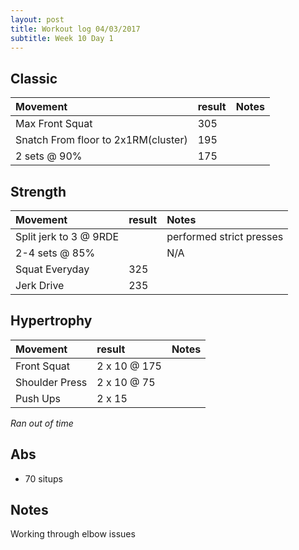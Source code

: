 ```yaml
---
layout: post
title: Workout log 04/03/2017 
subtitle: Week 10 Day 1
---
```


## Classic

| Movement | result | Notes |
| :------ | :--- | :--- |
| Max Front Squat |  305 | | 
| Snatch From floor to 2x1RM(cluster) | 195 |  | 
| 2 sets @ 90% | 175  | | 

## Strength

| Movement | result | Notes |
| :------ |:--- | :--- |
| Split jerk to 3 @ 9RDE |  | performed strict presses | 
| 2-4 sets @ 85% |  | N/A | 
| Squat Everyday | 325 | | 
| Jerk Drive | 235 | |

## Hypertrophy

| Movement | result | Notes |
| :------ |:--- | :--- |
| Front Squat | 2 x 10 @ 175| |
| Shoulder Press | 2 x 10 @ 75 | |
| Push Ups | 2 x 15 | | 

_Ran out of time_

## Abs
* 70 situps

## Notes
Working through elbow issues